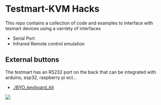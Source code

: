 # Testmart-KVM Hacks

This repo contains a collection of code and examples to interface with tesmart devices using a varriety of interfaces

- Serial Port
- Infrared Remote control emulation

## External buttons

The testmart has an RS232 port on the back that can be integrated with arduino, esp32, raspberry pi ect...


- [./BYO_keyboard_kit](./BYO_keyboard_kit/README.md)

![](https://ksr-ugc.imgix.net/assets/032/078/926/0cc9347612d2657c4294882dd927a358_original.png?ixlib=rb-4.0.2&crop=faces&w=1552&h=873&fit=crop&v=1611183537&auto=format&frame=1&q=92&s=6da5e91db6ee5ea80a38428092d2652d)